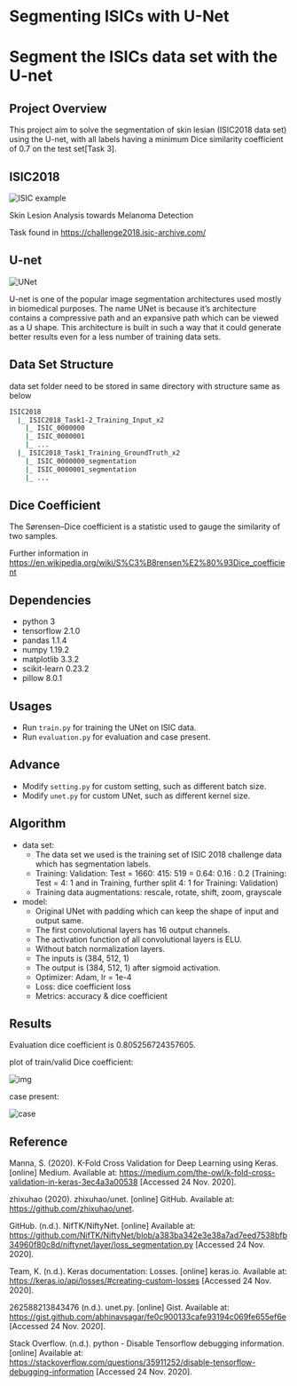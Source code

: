 # Segmenting ISICs with U-Net
# Segment the ISICs data set with the U-net

## Project Overview
This project aim to solve the segmentation of skin lesian (ISIC2018 data set) using the U-net, with all labels having a minimum Dice similarity coefficient of 0.7 on the test set[Task 3].

## ISIC2018
![ISIC example](imgs/example.jpg)

Skin Lesion Analysis towards Melanoma Detection

Task found in https://challenge2018.isic-archive.com/


## U-net
![UNet](imgs/uent.png)

U-net is one of the popular image segmentation architectures used mostly in biomedical purposes. The name UNet is because it’s architecture contains a compressive path and an expansive path which can be viewed as a U shape. This architecture is built in such a way that it could generate better results even for a less number of training data sets.

## Data Set Structure

data set folder need to be stored in same directory with structure same as below
```bash
ISIC2018
  |_ ISIC2018_Task1-2_Training_Input_x2
    |_ ISIC_0000000
    |_ ISIC_0000001
    |_ ...
  |_ ISIC2018_Task1_Training_GroundTruth_x2
    |_ ISIC_0000000_segmentation
    |_ ISIC_0000001_segmentation
    |_ ...
```

## Dice Coefficient

The Sørensen–Dice coefficient is a statistic used to gauge the similarity of two samples.

Further information in https://en.wikipedia.org/wiki/S%C3%B8rensen%E2%80%93Dice_coefficient

## Dependencies

- python 3
- tensorflow 2.1.0
- pandas 1.1.4
- numpy 1.19.2
- matplotlib 3.3.2
- scikit-learn 0.23.2
- pillow 8.0.1


## Usages

- Run `train.py` for training the UNet on ISIC data.
- Run `evaluation.py` for evaluation and case present.

## Advance

- Modify `setting.py` for custom setting, such as different batch size.
- Modify `unet.py` for custom UNet, such as different kernel size.

## Algorithm

- data set: 
    - The data set we used is the training set of ISIC 2018 challenge data which has segmentation labels.
    - Training: Validation: Test = 1660: 415: 519 = 0.64: 0.16 : 0.2 (Training: Test = 4: 1 and in Training, further split 4: 1 for Training: Validation)
    - Training data augmentations: rescale, rotate, shift, zoom, grayscale
- model: 
    - Original UNet with padding which can keep the shape of input and output same.
    - The first convolutional layers has 16 output channels.
    - The activation function of all convolutional layers is ELU.
    - Without batch normalization layers.
    - The inputs is (384, 512, 1)
    - The output is (384, 512, 1) after sigmoid activation.
    - Optimizer: Adam, lr = 1e-4
    - Loss: dice coefficient loss
    - Metrics: accuracy & dice coefficient
    
## Results

Evaluation dice coefficient is 0.805256724357605.

plot of train/valid Dice coefficient: 

![img](imgs/train_and_valid_dice_coef.png)

case present:

![case](imgs/case%20present.png)

## Reference
Manna, S. (2020). K-Fold Cross Validation for Deep Learning using Keras. [online] Medium. Available at: https://medium.com/the-owl/k-fold-cross-validation-in-keras-3ec4a3a00538 [Accessed 24 Nov. 2020].

zhixuhao (2020). zhixuhao/unet. [online] GitHub. Available at: https://github.com/zhixuhao/unet.

GitHub. (n.d.). NifTK/NiftyNet. [online] Available at: https://github.com/NifTK/NiftyNet/blob/a383ba342e3e38a7ad7eed7538bfb34960f80c8d/niftynet/layer/loss_segmentation.py [Accessed 24 Nov. 2020].

Team, K. (n.d.). Keras documentation: Losses. [online] keras.io. Available at: https://keras.io/api/losses/#creating-custom-losses [Accessed 24 Nov. 2020].

262588213843476 (n.d.). unet.py. [online] Gist. Available at: https://gist.github.com/abhinavsagar/fe0c900133cafe93194c069fe655ef6e [Accessed 24 Nov. 2020].

Stack Overflow. (n.d.). python - Disable Tensorflow debugging information. [online] Available at: https://stackoverflow.com/questions/35911252/disable-tensorflow-debugging-information [Accessed 24 Nov. 2020].
